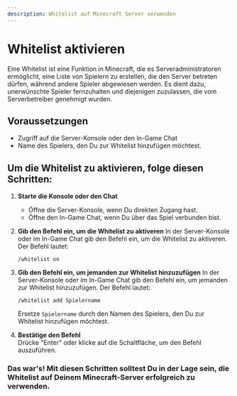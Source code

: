 ```yaml
---
description: Whitelist auf Minecraft Server verwenden
---
```


# Whitelist aktivieren

Eine Whitelist ist eine Funktion in Minecraft, die es Serveradministratoren ermöglicht, eine Liste von Spielern zu erstellen, die den Server betreten dürfen, während andere Spieler abgewiesen werden. Es dient dazu, unerwünschte Spieler fernzuhalten und diejenigen zuzulassen, die vom Serverbetreiber genehmigt wurden.

## Voraussetzungen

* Zugriff auf die Server-Konsole oder den In-Game Chat
* Name des Spielers, den Du zur Whitelist hinzufügen möchtest.

## Um die Whitelist zu aktivieren, folge diesen Schritten:

1. <b>Starte die Konsole oder den Chat</b>
    * Öffne die Server-Konsole, wenn Du direkten Zugang hast.
    * Öffne den In-Game Chat, wenn Du über das Spiel verbunden bist.

2. <b>Gib den Befehl ein, um die Whitelist zu aktiveren</b>
    In der Server-Konsole oder im In-Game Chat gib den Befehl ein, um die Whitelist zu aktiveren. Der Befehl lautet:
    ```
    /whitelist on
    ```

3. <b>Gib den Befehl ein, um jemanden zur Whitelist hinzuzufügen</b>
    In der Server-Konsole oder im In-Game Chat gib den Befehl ein, um jemanden zur Whitelist hinzuzufügen. Der Befehl lautet:
    ```
    /whitelist add Spielername
    ```
    Ersetze `Spielername` durch den Namen des Spielers, den Du zur Whitelist hinzufügen möchtest.

4. <b>Bestätige den Befehl</b><br>
    Drücke "Enter" oder klicke auf die Schaltfläche, um den Befehl auszuführen.

### Das war's! Mit diesen Schritten solltest Du in der Lage sein, die Whitelist auf Deinem Minecraft-Server erfolgreich zu verwenden.